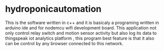 # hydroponicautomation
This is the software written in c++ and it is basicaly a programing written in arduino ide and for nodemcu wifi development board. This application not only control relay switch and motion sensor activity but also log its data to thingspeak iot analytics platform , this program best feature is that it also can be control by any browser connected to this network.
